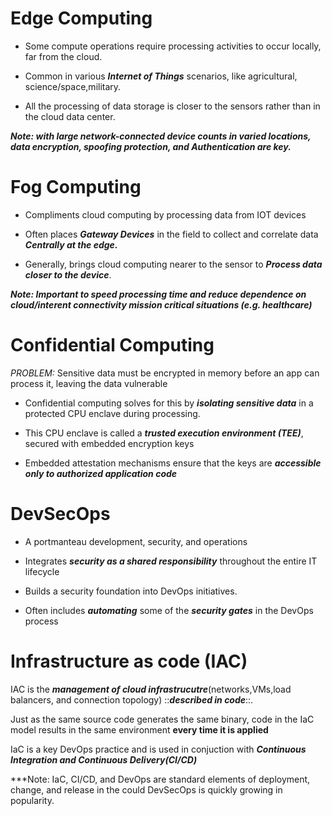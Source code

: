 # Edge Computing

- Some compute operations require processing activities to occur locally, far from the cloud.

- Common in various ***Internet of Things*** scenarios, like agricultural, science/space,military.

- All the processing of data storage is closer to the sensors rather than in the cloud data center.

***Note: with large network-connected device counts in varied locations, data encryption, spoofing protection, and Authentication are key.***

# Fog Computing

- Compliments cloud computing by processing data from IOT devices

- Often places ***Gateway Devices*** in the field to collect and correlate data ***Centrally at the edge.***

- Generally, brings cloud computing nearer to the sensor to ***Process data closer to the device***.

***Note: Important to speed processing time and reduce dependence on cloud/interent connectivity mission critical situations (e.g. healthcare)***

# Confidential Computing

*PROBLEM:* Sensitive data must be encrypted in memory before an app can process it, leaving the data vulnerable

- Confidential computing solves for this by ***isolating sensitive data*** in a protected CPU enclave during processing.

- This CPU enclave is called a ***trusted execution environment (TEE)***, secured with embedded encryption keys

- Embedded attestation mechanisms ensure that the keys are ***accessible only to authorized application code***

# DevSecOps

- A portmanteau development, security, and operations

- Integrates ***security as a shared responsibility*** throughout the entire IT lifecycle

- Builds a security foundation into DevOps initiatives. 

- Often includes ***automating*** some of the ***security gates*** in the DevOps process

# Infrastructure as code (IAC)

IAC is the ***management of cloud infrastrucutre***(networks,VMs,load balancers, and connection topology) ::***described in code***::.

Just as the same source code generates the same binary, code in the IaC model results in the same environment __every time it is applied__

IaC is a key DevOps practice and is used in conjuction with ***Continuous Integration and Continuous Delivery(CI/CD)***

***Note: IaC, CI/CD, and DevOps are standard elements of deployment, change, and release in the could DevSecOps is quickly growing in popularity.